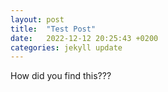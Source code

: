 ```yaml
---
layout: post
title:  "Test Post"
date:   2022-12-12 20:25:43 +0200
categories: jekyll update
---
```


 How did you find this???